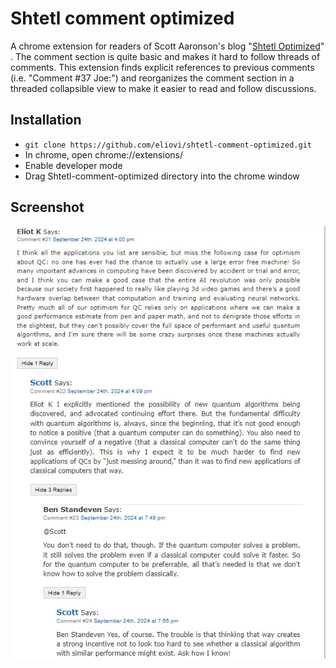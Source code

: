 # Shtetl comment optimized
A chrome extension for readers of Scott Aaronson's blog "[Shtetl Optimized](https://scottaaronson.blog/)" .
The comment section is quite basic and makes it hard to follow threads of comments.
This extension finds explicit references to previous comments (i.e. "Comment #37 Joe:") and reorganizes the comment section in a threaded collapsible view to make it easier to read and follow discussions. 

## Installation

- ```git clone https://github.com/eliovi/shtetl-comment-optimized.git```
- In chrome, open chrome://extensions/
- Enable developer mode
- Drag Shtetl-comment-optimized directory into the chrome window

## Screenshot
![image](screenshot.jpg)

